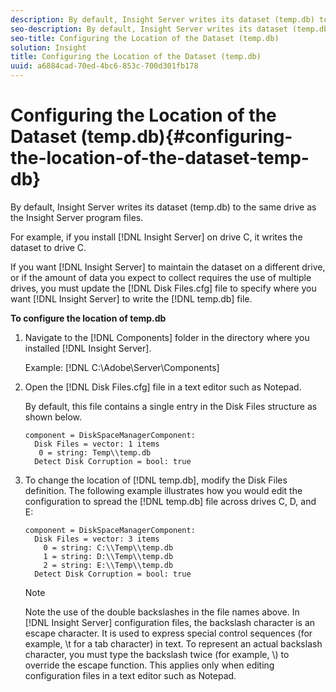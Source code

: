 ```yaml
---
description: By default, Insight Server writes its dataset (temp.db) to the same drive as the Insight Server program files.
seo-description: By default, Insight Server writes its dataset (temp.db) to the same drive as the Insight Server program files.
seo-title: Configuring the Location of the Dataset (temp.db)
solution: Insight
title: Configuring the Location of the Dataset (temp.db)
uuid: a6884cad-70ed-4bc6-853c-700d301fb178
---
```


# Configuring the Location of the Dataset (temp.db){#configuring-the-location-of-the-dataset-temp-db}

By default, Insight Server writes its dataset (temp.db) to the same drive as the Insight Server program files.

For example, if you install [!DNL Insight Server] on drive C, it writes the dataset to drive C.

If you want [!DNL Insight Server] to maintain the dataset on a different drive, or if the amount of data you expect to collect requires the use of multiple drives, you must update the [!DNL Disk Files.cfg] file to specify where you want [!DNL Insight Server] to write the [!DNL temp.db] file.

**To configure the location of temp.db** 

1. Navigate to the [!DNL Components] folder in the directory where you installed [!DNL Insight Server].

   Example: [!DNL C:\Adobe\Server\Components]

1. Open the [!DNL Disk Files.cfg] file in a text editor such as Notepad.

   By default, this file contains a single entry in the Disk Files structure as shown below.

   ```
   component = DiskSpaceManagerComponent:
     Disk Files = vector: 1 items
      0 = string: Temp\\temp.db
     Detect Disk Corruption = bool: true
   ```

1. To change the location of [!DNL temp.db], modify the Disk Files definition. The following example illustrates how you would edit the configuration to spread the [!DNL temp.db] file across drives C, D, and E:

   ```
   component = DiskSpaceManagerComponent:
     Disk Files = vector: 3 items
       0 = string: C:\\Temp\\temp.db
       1 = string: D:\\Temp\\temp.db
       2 = string: E:\\Temp\\temp.db
     Detect Disk Corruption = bool: true
   ```

   >[!NOTE]
   >
   >Note the use of the double backslashes in the file names above. In [!DNL Insight Server] configuration files, the backslash character is an escape character. It is used to express special control sequences (for example, \t for a tab character) in text. To represent an actual backslash character, you must type the backslash twice (for example, \\) to override the escape function. This applies only when editing configuration files in a text editor such as Notepad.


